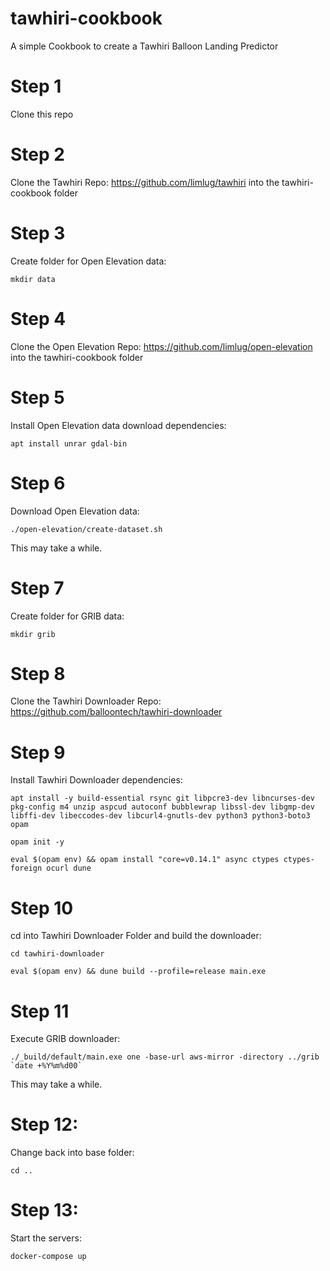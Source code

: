 # tawhiri-cookbook
A simple Cookbook to create a Tawhiri Balloon Landing Predictor

# Step 1
Clone this repo

# Step 2
Clone the Tawhiri Repo: https://github.com/limlug/tawhiri into the tawhiri-cookbook folder
# Step 3
Create folder for Open Elevation data:
  ```
  mkdir data
  ```
# Step 4
Clone the Open Elevation Repo: https://github.com/limlug/open-elevation into the tawhiri-cookbook folder

# Step 5 
Install Open Elevation data download dependencies:
  ```
  apt install unrar gdal-bin
  ```
# Step 6
Download Open Elevation data:
  ```
  ./open-elevation/create-dataset.sh
  ```
This may take a while.
# Step 7
Create folder for GRIB data:
  ```
  mkdir grib
  ```
# Step 8
Clone the Tawhiri Downloader Repo: https://github.com/balloontech/tawhiri-downloader
# Step 9
Install Tawhiri Downloader dependencies:
  ```
  apt install -y build-essential rsync git libpcre3-dev libncurses-dev pkg-config m4 unzip aspcud autoconf bubblewrap libssl-dev libgmp-dev libffi-dev libeccodes-dev libcurl4-gnutls-dev python3 python3-boto3 opam
  ```
  ```
  opam init -y
  ```
  ```
  eval $(opam env) && opam install "core=v0.14.1" async ctypes ctypes-foreign ocurl dune
  ```
# Step 10 
cd into Tawhiri Downloader Folder and build the downloader:
  ```
  cd tawhiri-downloader
  ```
  ```
  eval $(opam env) && dune build --profile=release main.exe
  ```
# Step 11
Execute GRIB downloader:
  ```
  ./_build/default/main.exe one -base-url aws-mirror -directory ../grib `date +%Y%m%d00`
  ```
This may take a while.
# Step 12: 
Change back into base folder:
  ```
  cd ..
  ```
# Step 13:
Start the servers:
  ```
  docker-compose up
  ```
